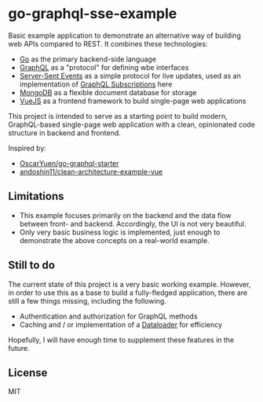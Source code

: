 # go-graphql-sse-example

Basic example application to demonstrate an alternative way of building web APIs compared to REST. It combines these technologies:

* [Go](https://golang.org) as the primary backend-side language 
* [GraphQL](https://graphql.org/) as a "protocol" for defining wbe interfaces
* [Server-Sent Events](https://developer.mozilla.org/en-US/docs/Web/API/Server-sent_events) as a simple protocol for live updates, used as an implementation of [GraphQL Subscriptions](https://graphql.org/blog/subscriptions-in-graphql-and-relay/) here
* [MongoDB](https://www.mongodb.com/) as a flexible document database for storage
* [VueJS](https://vuejs.org/) as a frontend framework to build single-page web applications

This project is intended to serve as a starting point to build modern, GraphQL-based single-page web application with a clean, opinionated code structure in backend and frontend.

Inspired by: 
* [OscarYuen/go-graphql-starter](https://github.com/OscarYuen/go-graphql-starter)
* [andoshin11/clean-architecture-example-vue](https://github.com/andoshin11/clean-architecture-example-vue)

## Limitations
* This example focuses primarily on the backend and the data flow between front- and backend. Accordingly, the UI is not very beautiful.
* Only very basic business logic is implemented, just enough to demonstrate the above concepts on a real-world example.

## Still to do
The current state of this project is a very basic working example. However, in order to use this as a base to build a fully-fledged application, there are still a few things missing, including the following.

* Authentication and authorization for GraphQL methods
* Caching and / or implementation of a [Dataloader](https://github.com/graphql/dataloader) for efficiency

Hopefully, I will have enough time to supplement these features in the future.

## License
MIT 
